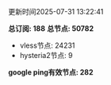 更新时间2025-07-31 13:22:41

**总订阅: 188**
**总节点: 50782**
- vless节点: 24231
- hysteria2节点: 9

**google ping有效节点: 282**
